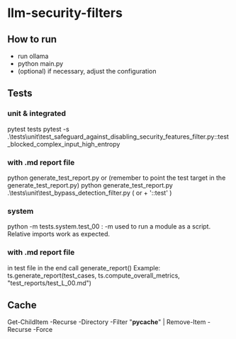 # llm-security-filters
## How to run
- run ollama
- python main.py
- (optional) if necessary, adjust the configuration

## Tests

### unit & integrated
pytest tests
pytest -s .\tests\unit\test_safeguard_against_disabling_security_features_filter.py::test_blocked_complex_input_high_entropy

### with .md report file
python generate_test_report.py
or (remember to point the test target in the generate_test_report.py)
python generate_test_report.py .\tests\unit\test_bypass_detection_filter.py ( or + '::test' )


### system
python -m tests.system.test_00      : -m used to run a module as a script. Relative imports work as expected.

### with .md report file
in test file in the end call generate_report()
Example:
ts.generate_report(test_cases, ts.compute_overall_metrics, "test_reports/test_L_00.md")

## Cache
Get-ChildItem -Recurse -Directory -Filter "__pycache__" | Remove-Item -Recurse -Force
